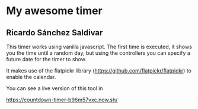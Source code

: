 # My awesome timer

## Ricardo Sánchez Saldivar

This timer works using vanilla javascript. The first time is executed, it shows you the time until a random day, but using the controllers you can specify a future date for the timer to show.

It makes use of the flatpickr library (https://github.com/flatpickr/flatpickr) to enable the calendar.

You can see a live version of this tool in

https://countdown-timer-b96m57vxc.now.sh/

